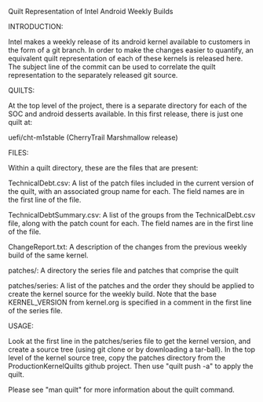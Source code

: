 Quilt Representation of Intel Android Weekly Builds

INTRODUCTION:

Intel makes a weekly release of its android kernel available to
customers in the form of a git branch. In order to make the changes
easier to quantify, an equivalent quilt representation of each of these
kernels is released here. The subject line of the commit can be used to
correlate the quilt representation to the separately released git source.

QUILTS:

At the top level of the project, there is a separate directory for each
of the SOC and android desserts available. In this first release, there
is just one quilt at:

uefi/cht-m1stable (CherryTrail Marshmallow release)

FILES:

Within a quilt directory, these are the files that are present:

TechnicalDebt.csv: A list of the patch files included in the current
version of the quilt, with an associated group name for each. The field
names are in the first line of the file.

TechnicalDebtSummary.csv: A list of the groups from the
TechnicalDebt.csv file, along with the patch count for each. The field
names are in the first line of the file.

ChangeReport.txt: A description of the changes from the previous weekly
build of the same kernel.

patches/: A directory the series file and patches that comprise the quilt

patches/series: A list of the patches and the order they should be
applied to create the kernel source for the weekly build. Note that the
base KERNEL_VERSION from kernel.org is specified in a comment in the
first line of the series file.

USAGE:

Look at the first line in the patches/series file to get the kernel
version, and create a source tree (using git clone or by downloading a
tar-ball). In the top level of the kernel source tree, copy the patches
directory from the ProductionKernelQuilts github project. Then use
"quilt push -a" to apply the quilt.

Please see "man quilt" for more information about the quilt command.
